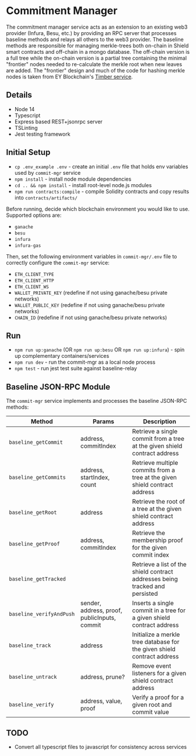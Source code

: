 # Commitment Manager

The commitment manager service acts as an extension to an existing web3 provider (Infura, Besu, etc.) by providing an RPC server that processes baseline methods and relays all others to the web3 provider. The baseline methods are responsible for managing merkle-trees both on-chain in Shield smart contracts and off-chain in a mongo database. The off-chain version is a full tree while the on-chain version is a partial tree containing the minimal "frontier" nodes needed to re-calculate the merkle root when new leaves are added. The "frontier" design and much of the code for hashing merkle nodes is taken from EY Blockchain's [Timber service](https://github.com/EYBlockchain/timber).

## Details

- Node 14
- Typescript
- Express based REST+jsonrpc server
- TSLinting
- Jest testing framework

## Initial Setup

- `cp .env_example .env` - create an initial `.env` file that holds env variables used by `commit-mgr` service
- `npm install` - install node module dependencies
- `cd .. && npm install` - install root-level node.js modules
- `npm run contracts:compile` - compile Solidity contracts and copy results into `contracts/artifacts/`

Before running, decide which blockchain environment you would like to use. Supported options are:

- `ganache`
- `besu`
- `infura`
- `infura-gas`

Then, set the following environment variables in `commit-mgr/.env` file to correctly configure the `commit-mgr` service:

- `ETH_CLIENT_TYPE`
- `ETH_CLIENT_HTTP`
- `ETH_CLIENT_WS`
- `WALLET_PRIVATE_KEY` (redefine if not using ganache/besu private networks)
- `WALLET_PUBLIC_KEY` (redefine if not using ganache/besu private networks)
- `CHAIN_ID` (redefine if not using ganache/besu private networks)

## Run

- `npm run up:ganache` (OR `npm run up:besu` OR `npm run up:infura`) - spin up complementary containers/services
- `npm run dev` - run the commit-mgr as a local node process
- `npm test` - run jest test suite against baseline-relay

## Baseline JSON-RPC Module

The `commit-mgr` service implements and processes the baseline JSON-RPC methods:

| Method                   | Params                                       | Description                                                                  |
| ------------------------ | -------------------------------------------- | ---------------------------------------------------------------------------- |
| `baseline_getCommit`     | address, commitIndex                         | Retrieve a single commit from a tree at the given shield contract address    |
| `baseline_getCommits`    | address, startIndex, count                   | Retrieve multiple commits from a tree at the given shield contract address   |
| `baseline_getRoot`       | address                                      | Retrieve the root of a tree at the given shield contract address             |
| `baseline_getProof`      | address, commitIndex                         | Retrieve the membership proof for the given commit index                     |
| `baseline_getTracked`    |                                              | Retrieve a list of the shield contract addresses being tracked and persisted |
| `baseline_verifyAndPush` | sender, address, proof, publicInputs, commit | Inserts a single commit in a tree for a given shield contract address        |
| `baseline_track`         | address                                      | Initialize a merkle tree database for the given shield contract address      |
| `baseline_untrack`       | address, prune?                              | Remove event listeners for a given shield contract address                   |
| `baseline_verify`        | address, value, proof                        | Verify a proof for a given root and commit value                             |

## TODO

- Convert all typescript files to javascript for consistency across services
